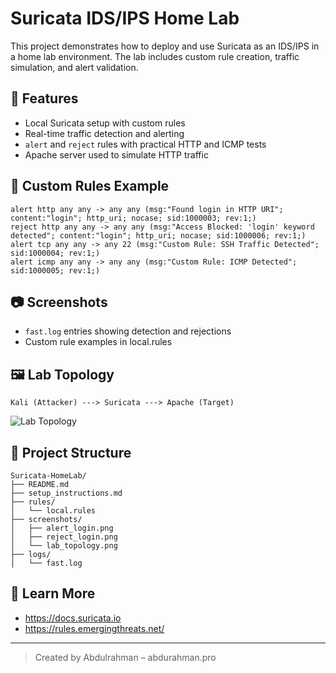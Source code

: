 
# Suricata IDS/IPS Home Lab

This project demonstrates how to deploy and use Suricata as an IDS/IPS in a home lab environment. The lab includes custom rule creation, traffic simulation, and alert validation.

## 🔧 Features

- Local Suricata setup with custom rules
- Real-time traffic detection and alerting
- `alert` and `reject` rules with practical HTTP and ICMP tests
- Apache server used to simulate HTTP traffic

## 🧪 Custom Rules Example

```suricata
alert http any any -> any any (msg:"Found login in HTTP URI"; content:"login"; http_uri; nocase; sid:1000003; rev:1;)
reject http any any -> any any (msg:"Access Blocked: 'login' keyword detected"; content:"login"; http_uri; nocase; sid:1000006; rev:1;)
alert tcp any any -> any 22 (msg:"Custom Rule: SSH Traffic Detected"; sid:1000004; rev:1;)
alert icmp any any -> any any (msg:"Custom Rule: ICMP Detected"; sid:1000005; rev:1;)
```

## 📷 Screenshots

- `fast.log` entries showing detection and rejections
- Custom rule examples in local.rules

## 🖼️ Lab Topology

```
Kali (Attacker) ---> Suricata ---> Apache (Target)
```

![Lab Topology](lab_topology.png)

## 📂 Project Structure

```
Suricata-HomeLab/
├── README.md
├── setup_instructions.md
├── rules/
│   └── local.rules
├── screenshots/
│   ├── alert_login.png
│   ├── reject_login.png
│   └── lab_topology.png
├── logs/
│   └── fast.log
```

## 📘 Learn More

- https://docs.suricata.io
- https://rules.emergingthreats.net/

---

> Created by Abdulrahman – abdurahman.pro
